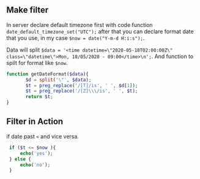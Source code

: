 ## Make filter
In server declare default timezone first with code function `date_default_timezone_set("UTC");` 
after that you can declare format date that you use, in my case `$now = date("Y-m-d H:i:s");`.

Data will split `$data = '<time datetime=\"2020-05-18T02:00:00Z\" class=\"datetime\">Mon, 18/05/2020 - 09:00</time>\n';`.
And function to spilt for format like `$now`.

```php
function getDateFormat($data){
       $d = split('\"', $data);
       $t = preg_replace('/[T]/is', ' ', $d[1]);
       $t = preg_replace('/[Z]\\\/is', ' ', $t);
       return $t;
}
```
## Filter in Action
if date past `<` and vice versa.
```php
 if ($t <= $now ){
     echo('yes');
 } else {
     echo('no');
 }
```
